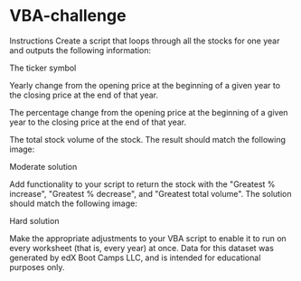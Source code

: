 # VBA-challenge
Instructions
Create a script that loops through all the stocks for one year and outputs the following information:

The ticker symbol

Yearly change from the opening price at the beginning of a given year to the closing price at the end of that year.

The percentage change from the opening price at the beginning of a given year to the closing price at the end of that year.

The total stock volume of the stock. The result should match the following image:

Moderate solution

Add functionality to your script to return the stock with the "Greatest % increase", "Greatest % decrease", and "Greatest total volume". The solution should match the following image:

Hard solution

Make the appropriate adjustments to your VBA script to enable it to run on every worksheet (that is, every year) at once.
Data for this dataset was generated by edX Boot Camps LLC, and is intended for educational purposes only.

